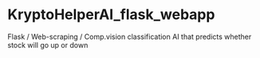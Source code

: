# KryptoHelperAI_flask_webapp
Flask / Web-scraping / Comp.vision classification AI that predicts whether stock will go up or down
